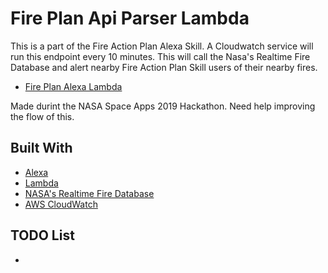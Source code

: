 # Fire Plan Api Parser Lambda

This is a part of the Fire Action Plan Alexa Skill. A Cloudwatch service will run this endpoint every 10 minutes. This will call the Nasa's Realtime Fire Database and alert nearby Fire Action Plan Skill users of their nearby fires.

* [Fire Plan Alexa Lambda](https://github.com/AnthonyGDoueihi/fire_plan)

Made durint the NASA Space Apps 2019 Hackathon. Need help improving the flow of this.

## Built With 

* [Alexa](https://developer.amazon.com/documentation/)
* [Lambda](https://docs.aws.amazon.com/lambda/index.html)
* [NASA's Realtime Fire Database](https://firms.modaps.eosdis.nasa.gov/active_fire/#firms-txt)
* [AWS CloudWatch](https://docs.aws.amazon.com/cloudwatch/index.html)

## TODO List
- 
